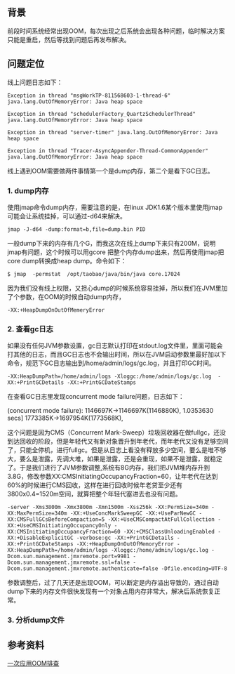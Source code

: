 ## 背景
前段时间系统经常出现OOM，每次出现之后系统会出现各种问题，临时解决方案只能是重启，然后等找到问题后再发布解决。

## 问题定位
线上问题日志如下：
```
Exception in thread "msgWorkTP-811568603-1-thread-6" java.lang.OutOfMemoryError: Java heap space

Exception in thread "schedulerFactory_QuartzSchedulerThread" java.lang.OutOfMemoryError: Java heap space

Exception in thread "server-timer" java.lang.OutOfMemoryError: Java heap space

Exception in thread "Tracer-AsyncAppender-Thread-CommonAppender" java.lang.OutOfMemoryError: Java heap space
```

线上遇到OOM需要做两件事情第一个是dump内存，第二个是看下GC日志。 

### 1. dump内存 
使用jmap命令dump内存，需要注意的是，在linux JDK1.6某个版本里使用jmap可能会让系统挂掉，可以通过-d64来解决。
```
jmap -J-d64 -dump:format=b,file=dump.bin PID
```
一般dump下来的内存有几个G，而我这次在线上dump下来只有200M，说明jmap有问题，这个时候可以用gcore 把整个内存dump出来，然后再使用jmap把core dump转换成heap dump。命令如下：

```
$ jmap  -permstat  /opt/taobao/java/bin/java core.17024
```
因为我们没有线上权限，又担心dump的时候系统容易挂掉，所以我们在JVM里加了个参数，在OOM的时候自动dump内存，
```
-XX:+HeapDumpOnOutOfMemeryError
```

### 2. 查看gc日志

如果没有任何JVM参数设置，gc日志默认打印在stdout.log文件里，里面可能会打其他的日志，而且GC日志也不会输出时间，所以在JVM启动参数里最好加以下命令，规范下GC日志输出到/home/admin/logs/gc.log，并且打印GC时间。
```
-XX:HeapDumpPath=/home/admin/logs -Xloggc:/home/admin/logs/gc.log  -XX:+PrintGCDetails -XX:+PrintGCDateStamps
```

在查看GC日志里发现concurrent mode failure问题，日志如下：

(concurrent mode failure): 1146697K->1146697K(1146880K), 1.0353630 secs] 1773385K->1697954K(1773568K),

这个问题是因为CMS（Concurrent Mark-Sweep）垃圾回收器在做fullgc，还没到达回收的阶段，但是年轻代又有新对象晋升到年老代，而年老代又没有足够空间了，只能全停机，进行fullgc。但是从日志上看没有释放多少空间，要么是堆不够大，要么是泄露，先调大堆，如果是泄露，还是会重现，如果不是泄露，就稳定了。于是我们进行了JVM参数调整,系统有8G内存，我们把JVM堆内存升到3.8G，修改参数XX:CMSInitiatingOccupancyFraction=60，让年老代在达到60%的时候进行CMS回收，这样在进行回收时候年老贷至少还有3800x0.4=1520m空间，就算把整个年轻代塞进去也没有问题。
```
-server -Xms3800m -Xmx3800m -Xmn1500m -Xss256k -XX:PermSize=340m -XX:MaxPermSize=340m -XX:+UseConcMarkSweepGC -XX:+UseParNewGC -XX:CMSFullGCsBeforeCompaction=5 -XX:+UseCMSCompactAtFullCollection -XX:+UseCMSInitiatingOccupancyOnly -XX:CMSInitiatingOccupancyFraction=60 -XX:+CMSClassUnloadingEnabled -XX:+DisableExplicitGC -verbose:gc -XX:+PrintGCDetails -XX:+PrintGCDateStamps -XX:+HeapDumpOnOutOfMemoryError -XX:HeapDumpPath=/home/admin/logs -Xloggc:/home/admin/logs/gc.log -Dcom.sun.management.jmxremote.port=9981 -Dcom.sun.management.jmxremote.ssl=false -Dcom.sun.management.jmxremote.authenticate=false -Dfile.encoding=UTF-8
```

参数调整后，过了几天还是出现OOM，可以断定是内存溢出导致的，通过自动dump下来的内存文件很快发现有一个对象占用内存非常大，解决后系统恢复正常。

### 3. 分析dump文件

## 参考资料
[一次应用OOM排查](http://ifeve.com/one-java-oom/)
